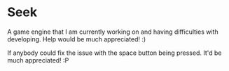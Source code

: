 # Seek
A game engine that I am currently working on and having difficulties with developing. Help would be much appreciated! :)

If anybody could fix the issue with the space button being pressed. It'd be much appreciated! :P
